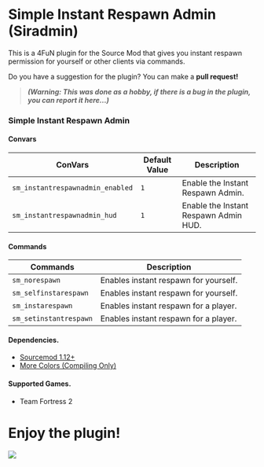 # Simple Instant Respawn Admin (Siradmin)
This is a 4FuN plugin for the Source Mod that gives you instant respawn permission for yourself or other clients via commands.

Do you have a suggestion for the plugin? You can make a **pull request!**

> ***(Warning: This was done as a hobby, if there is a bug in the plugin, you can report it here...)***

### Simple Instant Respawn Admin

#### Convars

| **ConVars**                                   | **Default Value** | **Description**                                             |
|-----------------------------------------------|-------------------|-------------------------------------------------------------|
| `sm_instantrespawnadmin_enabled`              | `1`               | Enable the Instant Respawn Admin.                           |
| `sm_instantrespawnadmin_hud`                  | `1`               | Enable the Instant Respawn Admin HUD.                       |

#### Commands

| **Commands**                                  | **Description**                                             |
|-----------------------------------------------|-------------------------------------------------------------|
| `sm_norespawn`                                | Enables instant respawn for yourself.                       |
| `sm_selfinstarespawn`                         | Enables instant respawn for yourself.                       |
| `sm_instarespawn`                             | Enables instant respawn for a player.                       |
| `sm_setinstantrespawn`                        | Enables instant respawn for a player.                       |

#### Dependencies.
- [Sourcemod 1.12+](https://www.sourcemod.net/downloads.php)
- [More Colors (Compiling Only)](https://github.com/DoctorMcKay/sourcemod-plugins/blob/master/scripting/include/morecolors.inc)

#### Supported Games.
- Team Fortress 2

# **Enjoy the plugin!**

[![](https://dcbadge.vercel.app/api/server/xftqrvZSAw)](https://discord.gg/xftqrvZSAw)
